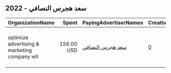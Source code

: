## 2022 - سعد هجرس النصافي 
|OrganizationName|Spent|PayingAdvertiserNames|CreativeUrls|Impressions|Genders|AgeBrackets|CountryCodes|BillingAddresses|CandidateBallotInformation|
|:---|---:|:---|:---|---:|:---|:---|:---|:---|:---|
|optimize advertising & marketing company wll|156.00 USD|[سعد هجرس النصافي](2022/سعد_هجرس_النصافي.md)|[0](https://www.snap.com/political-ads/asset/5e46924f123193cd11c5ea0c7fd77214ca4b78411db1cec0f00909e4aca5cd77?mediaType=mp4)|45,892||18+|kuwait|"jaber almubarak st, behbehani complex, m floor, office 56,KUWAIT CITY,13046,KW"||
